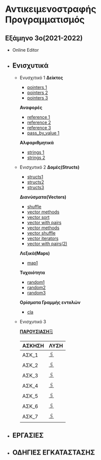 # Αντικειμενοστραφής Προγραμματισμός
## Εξάμηνο 3ο(2021-2022)


* Online Editor
<div data-pym-src="https://www.jdoodle.com/embed/v0/41Tz">
<script src=”https://www.jdoodle.com/assets/jdoodle-pym.min.js” type=”text/javascript”></script>
</div>

* ## Ενισχυτικά 

  * Ενυσχιτικό 1
    **Δείκτες**
      * [pointers 1](https://github.com/vasnastos/OOP/blob/main/Lesson_1/Pointers/pointers1.cpp)
      * [pointers 2](https://github.com/vasnastos/OOP/blob/main/Lesson_1/Pointers/pointers2.cpp)
      * [pointers 3](https://github.com/vasnastos/OOP/blob/main/Lesson_1/Pointers/pointers3.cpp)
    
    **Αναφορές**
      * [reference 1](https://github.com/vasnastos/OOP/blob/main/Lesson_1/References/pass_by_reference1.cpp)
      * [reference 2](https://github.com/vasnastos/OOP/blob/main/Lesson_1/References/pass_by_reference2.cpp)
      * [reference 3](https://github.com/vasnastos/OOP/blob/main/Lesson_1/References/pass_by_reference3.cpp)
      * [pass_by_value 1](https://github.com/vasnastos/OOP/blob/main/Lesson_1/References/pass_by_value1.cpp)
     
     **Αλφαριθμητικά**
      * [strings 1](https://github.com/vasnastos/OOP/blob/main/Lesson_1/string.cpp)
      * [strings 2](https://github.com/vasnastos/OOP/blob/main/Lesson_1/Word_Counter/word_counter.cpp)
    
   * Ενισχυτικό 2
     **Δομές(Structs)** 
      * [structs1](https://github.com/vasnastos/OOP/blob/main/Lesson_2/Structs/struct1.cpp)
      * [structs2](https://github.com/vasnastos/OOP/blob/main/Lesson_2/Structs/struct2.cpp)
      * [structs3](https://github.com/vasnastos/OOP/blob/main/Lesson_2/Structs/struct3.cpp)
     
     **Διανύσματα(Vectors)**
       * [shuffle](https://github.com/vasnastos/OOP/blob/main/Lesson_2/Vectors/vector1.cpp)
       * [vector methods](https://github.com/vasnastos/OOP/blob/main/Lesson_2/Vectors/vector2.cpp)
       * [vector sort](https://github.com/vasnastos/OOP/blob/main/Lesson_2/Vectors/vector3.cpp)
       * [vector with pairs](https://github.com/vasnastos/OOP/blob/main/Lesson_2/Vectors/vector4.cpp)
       * [vector methods](https://github.com/vasnastos/OOP/blob/main/Lesson_2/Vectors/vector5.cpp)
       * [vector shuffle](https://github.com/vasnastos/OOP/blob/main/Lesson_2/Vectors/vector6.cpp)
       * [vector iterators](https://github.com/vasnastos/OOP/blob/main/Lesson_2/Vectors/vector7.cpp)
       * [vector with pairs(2)](https://github.com/vasnastos/OOP/blob/main/Lesson_2/Vectors/vector8.cpp)
      
     **Λεξικά(Maps)**
        * [map1](https://github.com/vasnastos/OOP/blob/main/Lesson_2/Maps/map1.cpp)
     
     **Τυχαιότητα**
        * [random1](https://github.com/vasnastos/OOP/blob/main/Lesson_2/Random/random1.cpp)
        * [random2](https://github.com/vasnastos/OOP/blob/main/Lesson_2/Random/random2.cpp)
        * [random3](https://github.com/vasnastos/OOP/blob/main/Lesson_2/Random/random3.cpp)
     
     **Ορίσματα Γραμμής εντολών**
        * [cla](https://github.com/vasnastos/OOP/blob/main/Lesson_2/command_line_arguments.cpp)
    
    * Ενισχυτικό 3 
      
      [**ΠΑΡΟΥΣΙΑΣΗ**:spiral_notepad:](https://github.com/vasnastos/OOP/blob/main/Lesson_3/OOP_3.pdf)
      
        | **ΑΣΚΗΣΗ** |                               **ΛΥΣΗ**                                              |
        |------------|-------------------------------------------------------------------------------------|
        |  ΑΣΚ_1     | [:paperclips:](https://github.com/vasnastos/OOP/blob/main/Lesson_3/exercise1.cpp)   |
        |  AΣΚ_2     | [:paperclips:](https://github.com/vasnastos/OOP/blob/main/Lesson_3/exercise2.cpp)   |
        |  ΑΣΚ_3     | [:paperclips:](https://github.com/vasnastos/OOP/blob/main/Lesson_3/exercise3.cpp)   |
        |  ΑΣΚ_4     | [:paperclips:](https://github.com/vasnastos/OOP/blob/main/Lesson_3/exercise4.cpp)   |
        |  ΑΣΚ_5     | [:paperclips:](https://github.com/vasnastos/OOP/blob/main/Lesson_3/exercise5.cpp)   |
        |  ΑΣΚ_6     | [:paperclips:](https://github.com/vasnastos/OOP/blob/main/Lesson_3/exercise6.cpp)   |
        |  ΑΣΚ_7     | [:paperclips:](https://github.com/vasnastos/OOP/blob/main/Lesson_3/exercise7.cpp)   |
        
 * ## ΕΡΓΑΣΙΕΣ    
        
 * ## ΟΔΗΓΙΕΣ ΕΓΚΑΤΑΣΤΑΣΗΣ
